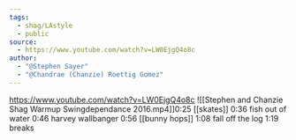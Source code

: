 ```yaml
---
tags:
  - shag/LAstyle
  - public
source:
  - https://www.youtube.com/watch?v=LW0EjgQ4o8c
author:
  - "@Stephen Sayer"
  - "@Chandrae (Chanzie) Roettig Gomez"
---
```


https://www.youtube.com/watch?v=LW0EjgQ4o8c
![[Stephen and Chanzie Shag Warmup Swingdependance 2016.mp4]]0:25 [[skates]]
0:36 fish out of water
0:46 harvey wallbanger
0:56 [[bunny hops]]
1:08 fall off the log
1:19 breaks